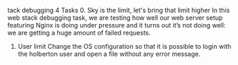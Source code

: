 tack debugging 4
Tasks
0. Sky is the limit, let's bring that limit higher
In this web stack debugging task, we are testing how well our web server setup featuring Nginx is doing under pressure and it turns out it’s not doing well: we are getting a huge amount of failed requests.
1. User limit
Change the OS configuration so that it is possible to login with the holberton user and open a file without any error message.
